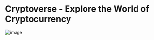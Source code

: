 # Cryptoverse - Explore the World of Cryptocurrency

![image](https://github.com/ruchita00/Cryptocurrency-App/assets/56263059/ab5cd2be-2e6c-400a-b764-98d675fb2a20)

